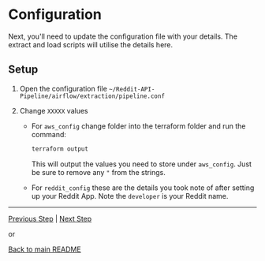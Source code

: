 
# Configuration

Next, you'll need to update the configuration file with your details. The extract and load scripts will utilise the details here.

## Setup

1. Open the configuration file `~/Reddit-API-Pipeline/airflow/extraction/pipeline.conf`


1. Change `XXXXX` values

    * For `aws_config` change folder into the terraform folder and run the command:


        ```bash
        terraform output
        ```
        This will output the values you need to store under `aws_config`. Just be sure to remove any `"` from the strings.
        
    * For `reddit_config` these are the details you took note of after setting up your Reddit App. Note the `developer` is your Reddit name.

---

[Previous Step](setup_infrastructure.md) | [Next Step](docker_airflow.md)

or

[Back to main README](../README.md)
